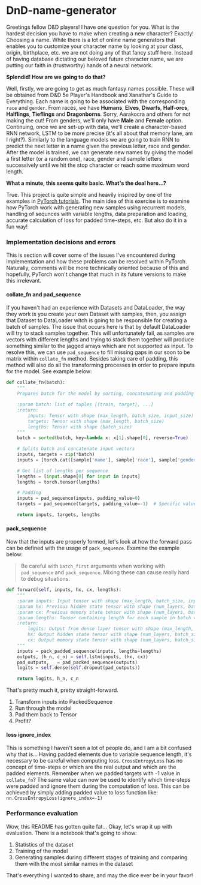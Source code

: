 # DnD-name-generator

Greetings fellow D&D players! I have one question for you. What is the hardest decision you have to make when creating a new character? Exactly! Choosing a name. While there is a lot of online name generators that enables you to customize your character name by looking at your class, origin, birthplace, etc. we are not doing any of that fancy stuff here. Instead of having database dictating our beloved future character name, we are putting our faith in (trustworthy) hands of a neural network.

**Splendid! How are we going to do that?**

Well, firstly, we are going to get as much fantasy names possible. These will be obtained from D&D 5e Player's Handbook and Xanathar's Guide to Everything. Each name is going to be associated with the corresponding `race` and `gender`. From races, we have **Humans**, **Elves**, **Dwarfs**, **Half-orcs**, **Halflings**, **Tieflings** and **Dragonborns**. Sorry, Aarakocra and others for not making the cut! From genders, we'll only have **Male** and **Female** option. Continuing, once we are set-up with data, we'll create a character-based RNN network, LSTM to be more precise (it's all about that memory lane, am I right?). Similarly to the language models we are going to train RNN to predict the next letter in a name given the previous letter, race and gender. After the model is trained, we can generate new names by giving the model a first letter (or a random one), race, gender and sample letters successively until we hit the stop character or reach some maximum word length.


**What a minute, this seems quite basic. What's the deal here...?**

True. This project is quite simple and heavily inspired by one of the examples in [PyTorch tutorials](https://pytorch.org/tutorials/intermediate/char_rnn_generation_tutorial.html). The main idea of this exercise is to examine how PyTorch work with generating new samples using recurrent models, handling of sequnces with variable lengths, data preparation and loading, accurate calculation of loss for padded time-steps, etc. But also do it in a fun way!

### Implementation decisions and errors

This is section will cover some of the issues I've encountered during implementation and how these problems can be resolved within PyTorch. Naturally, comments will be more technically oriented because of this and hopefully, PyTorch won't change that much in its future versions to make this irrelevant.

#### collate_fn and pad_sequence
If you haven't had an experience with Datasets and DataLoader, the way they work is you create your own Dataset with samples, then, you assign that Dataset to DataLoader witch is going to be responsible for creating a batch of samples. The issue that occurs here is that by default DataLoader will try to stack samples together. This will unfortunately fail, as samples are vectors with different lengths and trying to stack them together will produce something similar to the jagged arrays which are not supported as input. To resolve this, we can use `pad_sequence` to fill missing gaps in our soon to be matrix within `collate_fn` method. Besides taking care of padding, this method will also do all the transforming processes in order to prepare inputs for the model. See example below: 

```python
def collate_fn(batch):
    """
    Prepares batch for the model by sorting, concatenating and padding inputs.

    :param batch: list of tuples [(train, target), ...]
    :return:
        inputs: Tensor with shape (max_length, batch_size, input_size)
        targets: Tensor with shape (max_length, batch_size)
        lengths: Tensor with shape (batch_size)
    """
    batch = sorted(batch, key=lambda x: x[1].shape[0], reverse=True)

    # Splits batch and concatenate input vectors
    inputs, targets = zip(*batch)
    inputs = [torch.cat([sample['name'], sample['race'], sample['gender']], 1) for sample in inputs]

    # Get list of lengths per sequence
    lengths = [input.shape[0] for input in inputs]
    lengths = torch.tensor(lengths)

    # Padding
    inputs = pad_sequence(inputs, padding_value=0)
    targets = pad_sequence(targets, padding_value=-1)  # Specific value to be ignored during loss computation

    return inputs, targets, lengths
```

#### pack_sequence

Now that the inputs are properly formed, let's look at how the forward pass can be defined with the usage of `pack_sequence`. Examine the example below:

> Be careful with `batch_first` arguments when working with `pad_sequence` and `pack_sequence`. Mixing these can cause really hard to debug situations.


```python
def forward(self, inputs, hx, cx, lengths):
    """
    :param inputs: Input tensor with shape (max_length, batch_size, input_size)
    :param hx: Previous hidden state tensor with shape (num_layers, batch_size, hidden_size)
    :param cx: Previous memory state tensor with shape (num_layers, batch_size, hidden_size)
    :param lengths: Tensor containing length for each sample in batch with shape (batch_size)
    :return:
        logits: Output from dense layer tensor with shape (max_length, batch_size, output_size)
        hx: Output hidden state tensor with shape (num_layers, batch_size, hidden_size)
        cx: Output memory state tensor with shape (num_layers, batch_size, hidden_size)
    """
    inputs = pack_padded_sequence(inputs, lengths=lengths)
    outputs, (h_n, c_n) = self.lstm(inputs, (hx, cx))
    pad_outputs, _ = pad_packed_sequence(outputs)
    logits = self.dense(self.dropout(pad_outputs))

    return logits, h_n, c_n
```

That's pretty much it, pretty straight-forward. 
1) Transform inputs into PackedSequence
2) Run through the model
3) Pad them back to Tensor
4) Profit?

#### loss ignore_index

This is something I haven't seen a lot of people do, and I am a bit confused why that is... Having padded elements due to variable sequence length, it's necessary to be careful when computing loss. `CrossEntropyLoss` has no concept of time-steps or which are the real output and which are the padded elements. Remember when we padded targets with -1 value in `collate_fn`? The same value can now be used to identify which time-steps were padded and ignore them during the computation of loss. This can be achieved by simply adding padded value to loss function like: `nn.CrossEntropyLoss(ignore_index=-1)`


### Performance evaluation

Wow, this README has gotten quite fat... Okay, let's wrap it up with evaluation. There is a notebook that's going to show:

1) Statistics of the dataset
2) Training of the model
3) Generating samples during different stages of training and comparing them with the most similar names in the dataset

That's everything I wanted to share, and may the dice ever be in your favor!
